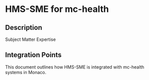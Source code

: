 # HMS-SME for mc-health

## Description

Subject Matter Expertise

## Integration Points

This document outlines how HMS-SME is integrated with mc-health systems in Monaco.
